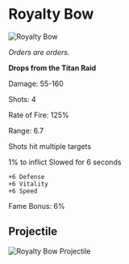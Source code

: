 # Royalty Bow

![Royalty Bow](https://vwiki.valorserver.com/api/item/picture/royalty%20bow)

<i>Orders are orders.</i>

**Drops from the Titan Raid**


Damage: 55-160

Shots: 4

Rate of Fire: 125%

Range: 6.7

Shots hit multiple targets

1% to inflict Slowed for 6 seconds

    +6 Defense
    +6 Vitality
    +6 Speed
    
Fame Bonus: 6%

## Projectile

![Royalty Bow Projectile](https://cdn.discordapp.com/attachments/953134990428868629/981327904602460210/royaltybow.gif)
